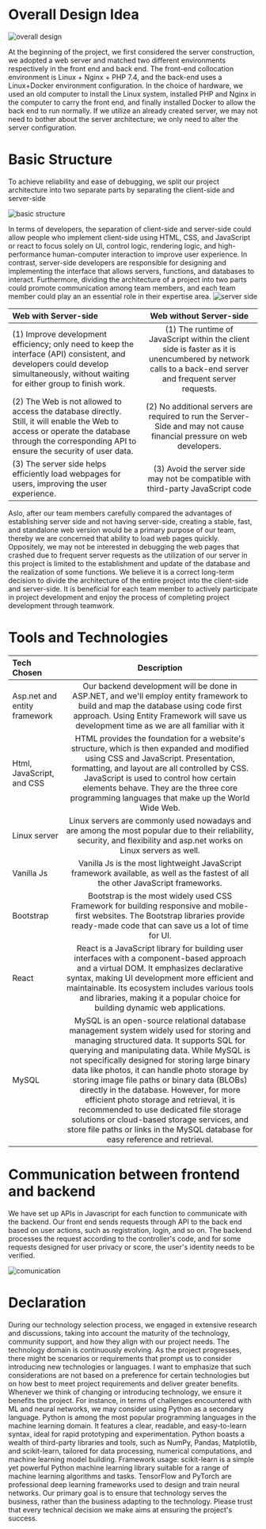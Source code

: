 # Overall Design Idea
![overall design](https://github.com/YifangMeng/Trust-Indicator/assets/141119645/20de9545-37c9-4b7a-adc4-67899f3e2b06)

At the beginning of the project, we first considered the server construction, we adopted
a web server and matched two different environments respectively in the front end and
back end. The front-end collocation environment is Linux + Nginx + PHP 7.4, and the
back-end uses a Linux+Docker environment configuration. In the choice of hardware, we
used an old computer to install the Linux system, installed PHP and Nginx in the
computer to carry the front end, and finally installed Docker to allow the back end to run
normally. If we utilize an already created server, we may not need to bother about the server architecture; we only need to alter the server configuration.

# Basic Structure
To achieve reliability and ease of debugging, we split our project architecture into two
separate parts by separating the client-side and server-side

![basic structure](https://github.com/YifangMeng/Trust-Indicator/assets/141119645/bd4d63ac-b25e-42ec-822b-55052eea97fc)

In terms of developers, the separation of client-side and server-side could allow people
who implement client-side using HTML, CSS, and JavaScript or react to focus solely on UI,
control logic, rendering logic, and high-performance human-computer interaction to
improve user experience. In contrast, server-side developers are responsible for
designing and implementing the interface that allows servers, functions, and databases
to interact. Furthermore, dividing the architecture of a project into two parts could
promote communication among team members, and each team member could play an
an essential role in their expertise area.
![server side](https://github.com/YifangMeng/Trust-Indicator/assets/141119645/d3c61046-e521-4192-b00d-683047b7d5e2)

|  Web with Server-side  |      Web without Server-side     |    
|:---------|:------------:|
|(1) Improve development efficiency; only need to keep the interface (API) consistent, and developers could develop simultaneously, without waiting for either group to finish work. |(1) The runtime of JavaScript within the client side is faster as it is unencumbered by network calls to a back-end server and frequent server requests.|                 
|(2) The Web is not allowed to access the database directly. Still, it will enable the Web to access or operate the database through the corresponding API to ensure the security of user data.|(2) No additional servers are required to run the Server-Side and may not cause financial pressure on web developers.|                    
|(3) The server side helps efficiently load webpages for users, improving the user experience. |(3) Avoid the server side may not be compatible with third-party JavaScript code|       

Aslo, after our team members carefully compared the advantages of establishing server
side and not having server-side, creating a stable, fast, and standalone web version would be a primary purpose of our team, thereby we are
concerned that ability to load web pages quickly. Oppositely, we may not be interested in debugging the web pages that crashed due to frequent server requests as the utilization
of our server in this project is limited to the establishment and update of the database
and the realization of some functions.
We believe it is a correct long-term decision to divide the architecture of the entire
project into the client-side and server-side. It is beneficial for each team member to
actively participate in project development and enjoy the process of completing project
development through teamwork.

# Tools and Technologies
|  Tech Chosen  |      Description     |    
|:---------|:------------:|
|Asp.net and entity framework|Our backend development will be done in ASP.NET, and we'll employ entity framework to build and map the database using code first approach. Using Entity Framework will save us development time as we are all familiar with it|                 
|Html, JavaScript, and CSS|HTML provides the foundation for a website's structure, which is then expanded and modified using CSS and JavaScript. Presentation, formatting, and layout are all controlled by CSS. JavaScript is used to control how certain elements behave. They are the three core programming languages that make up the World Wide Web.|                    
|Linux server |Linux servers are commonly used nowadays and are among the most popular due to their reliability, security, and flexibility and asp.net works on Linux servers as well.|      
|Vanilla Js |Vanilla Js is the most lightweight JavaScript framework available, as well as the fastest of all the other JavaScript frameworks.| 
|Bootstrap |Bootstrap is the most widely used CSS Framework for building responsive and mobile-first websites. The Bootstrap libraries provide ready-made code that can save us a lot of time for UI.| 
|React |React is a JavaScript library for building user interfaces with a component-based approach and a virtual DOM. It emphasizes declarative syntax, making UI development more efficient and maintainable. Its ecosystem includes various tools and libraries, making it a popular choice for building dynamic web applications.|
|MySQL |MySQL is an open-source relational database management system widely used for storing and managing structured data. It supports SQL for querying and manipulating data. While MySQL is not specifically designed for storing large binary data like photos, it can handle photo storage by storing image file paths or binary data (BLOBs) directly in the database. However, for more efficient photo storage and retrieval, it is recommended to use dedicated file storage solutions or cloud-based storage services, and store file paths or links in the MySQL database for easy reference and retrieval.|

# Communication between frontend and backend
We have set up APIs in Javascript for each function to communicate with the backend.
Our front end sends requests through API to the back end based on user actions, such
as registration, login, and so on. The backend processes the request according to the
controller's code, and for some requests designed for user privacy or score, the user's
identity needs to be verified. 

![comunication](https://github.com/YifangMeng/Trust-Indicator/assets/141119645/2c6f2518-5f13-4b15-b8c0-391011bd944c)

# Declaration
During our technology selection process, we engaged in extensive research and discussions, taking into account the maturity of the technology, community support, and how they align with our project needs. The technology domain is continuously evolving. As the project progresses, there might be scenarios or requirements that prompt us to consider introducing new technologies or languages. I want to emphasize that such considerations are not based on a preference for certain technologies but on how best to meet project requirements and deliver greater benefits. Whenever we think of changing or introducing technology, we ensure it benefits the project. For instance, in terms of challenges encountered with ML and neural networks, we may consider using Python as a secondary language. Python is among the most popular programming languages in the machine learning domain. It features a clear, readable, and easy-to-learn syntax, ideal for rapid prototyping and experimentation. Python boasts a wealth of third-party libraries and tools, such as NumPy, Pandas, Matplotlib, and scikit-learn, tailored for data processing, numerical computations, and machine learning model building. Framework usage: scikit-learn is a simple yet powerful Python machine learning library suitable for a range of machine learning algorithms and tasks. TensorFlow and PyTorch are professional deep learning frameworks used to design and train neural networks. Our primary goal is to ensure that technology serves the business, rather than the business adapting to the technology. Please trust that every technical decision we make aims at ensuring the project's success.







     
